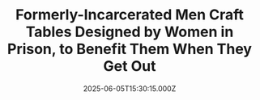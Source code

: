 ---
title: "Formerly-Incarcerated Men Craft Tables Designed by Women in Prison, to Benefit Them When They Get Out"
date: 2025-06-05T15:30:15.000Z
category: Human Kindness
externalLink: "https://www.goodnewsnetwork.org/formerly-incarcerated-men-craft-tables-designed-by-incarcerated-women-to-benefit-formerly-incarcerated-women/"
image: ""
excerpt: "A natural collaboration has formed between a charity that leads design projects with incarcerated women, and a furniture retailer that hires formerly-incarcerated men. The result? A beautiful end table made in a Japanese style using traditional Japanese woodworking techniques—the proceeds from which go to fund yet another charity that works with the formerly-incarcerated. “It’s a […] The post Formerly-Incarcerated Men…"
---